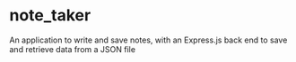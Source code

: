 # note_taker
An application to write and save notes, with an Express.js back end to save and retrieve data from a JSON file
